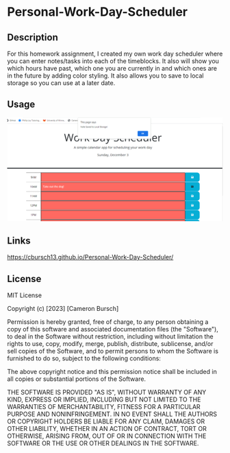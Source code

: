 # Personal-Work-Day-Scheduler

## Description
For this homework assignment, I created my own work day scheduler where you can enter notes/tasks into each of the timeblocks. It also will show you which hours have past, which one you are currently in and which ones are in the future by adding color styling. It also allows you to save to local storage so you can use at a later date.

## Usage
![Screenshot](./Assets/Images/WorkDayScheduler.png)

## Links
https://cbursch13.github.io/Personal-Work-Day-Scheduler/

## License
MIT License

Copyright (c) [2023] [Cameron Bursch]

Permission is hereby granted, free of charge, to any person obtaining a copy
of this software and associated documentation files (the "Software"), to deal
in the Software without restriction, including without limitation the rights
to use, copy, modify, merge, publish, distribute, sublicense, and/or sell
copies of the Software, and to permit persons to whom the Software is
furnished to do so, subject to the following conditions:

The above copyright notice and this permission notice shall be included in all
copies or substantial portions of the Software.

THE SOFTWARE IS PROVIDED "AS IS", WITHOUT WARRANTY OF ANY KIND, EXPRESS OR
IMPLIED, INCLUDING BUT NOT LIMITED TO THE WARRANTIES OF MERCHANTABILITY,
FITNESS FOR A PARTICULAR PURPOSE AND NONINFRINGEMENT. IN NO EVENT SHALL THE
AUTHORS OR COPYRIGHT HOLDERS BE LIABLE FOR ANY CLAIM, DAMAGES OR OTHER
LIABILITY, WHETHER IN AN ACTION OF CONTRACT, TORT OR OTHERWISE, ARISING FROM,
OUT OF OR IN CONNECTION WITH THE SOFTWARE OR THE USE OR OTHER DEALINGS IN THE
SOFTWARE.